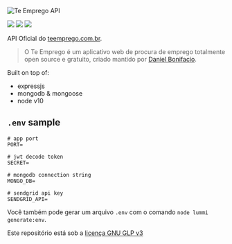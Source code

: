 ![Te Emprego API](https://i.imgur.com/WLg3n6g.png)

![](https://img.shields.io/david/xphub/te-emprego-api.svg?style=flat-square&logo=npm&color=561EBB&labelColor=222222)
![](https://img.shields.io/github/languages/code-size/xphub/te-emprego-api.svg?style=flat-square&logo=javascript&color=561EBB&labelColor=222222)
![](https://img.shields.io/github/followers/danielbonifacio.svg?label=Follow&style=social&link=http://github.com/danielbonifacio)

API Oficial do [teemprego.com.br](https://teemprego.com.br).

> O Te Emprego é um aplicativo web de procura de emprego totalmente open source e gratuito, criado mantido por [Daniel Bonifacio](https://github.com/danielbonifacio).

Built on top of:

- expressjs
- mongodb & mongoose
- node v10

## `.env` sample
``` env
# app port
PORT=

# jwt decode token
SECRET=

# mongodb connection string
MONGO_DB=

# sendgrid api key
SENDGRID_API=
```

Você também pode gerar um arquivo `.env` com o comando `node lummi generate:env`.

Este repositório está sob a [licença GNU GLP v3](https://www.gnu.org/licenses/gpl-3.0.pt-br.html)
